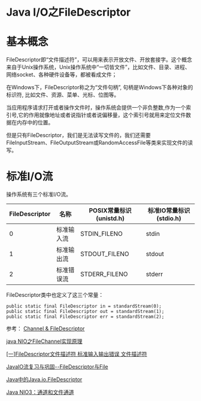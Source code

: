 ﻿# Java I/O之FileDescriptor

# 基本概念
FileDescriptor即“文件描述符”，可以用来表示开放文件、开放套接字。这个概念来自于Unix操作系统，Unix操作系统中“一切皆文件”，比如文件、目录、进程、网络socket、各种硬件设备等，都被看成文件；

在Windows下，FileDescriptor称之为“文件句柄”, 句柄是Windows下各种对象的标识符, 比如文件、资源、菜单、光标、位图等。

当应用程序请求打开或者操作文件时，操作系统会提供一个非负整数,作为一个索引号,它的作用就像地址或者说指针或者说偏移量，这个索引号就用来定位文件数据在内存中的位置。

但是只有FileDescriptor，我们是无法读写文件的，我们还需要FileInputStream、FileOutputStream或RandomAccessFile等类来实现文件的读写。

# 标准I/O流
操作系统有三个标准I/O流。

|FileDescriptor|	名称	|POSIX常量标识(unistd.h)|	标准IO常量标识(stdio.h)|
|-|-|-|-|
|0	|标准输入流	|STDIN_FILENO|	stdin|
|1	|标准输出流	|STDOUT_FILENO|	stdout|
|2|	标准错误流	|STDERR_FILENO|	stderr|

FileDescriptor类中也定义了这三个常量：
```
public static final FileDescriptor in = standardStream(0);
public static final FileDescriptor out = standardStream(1);
public static final FileDescriptor err = standardStream(2);
```

参考：
[Channel & FileDescriptor](http://www.udpwork.com/item/5618.html)

[java NIO之FileChannel实现原理](https://blog.csdn.net/qq_26222859/article/details/80885757)

[[一]FileDescriptor文件描述符 标准输入输出错误 文件描述符](https://cloud.tencent.com/developer/article/1333548)

[JavaIO流复习与巩固--FileDescriptor与File](https://blog.csdn.net/Holmofy/article/details/75269866)

[Java中的Java.io.FileDescriptor](http://www.breakyizhan.com/java/4303.html)

[Java NIO3：通道和文件通道](https://www.cnblogs.com/szlbm/p/5513155.html)
